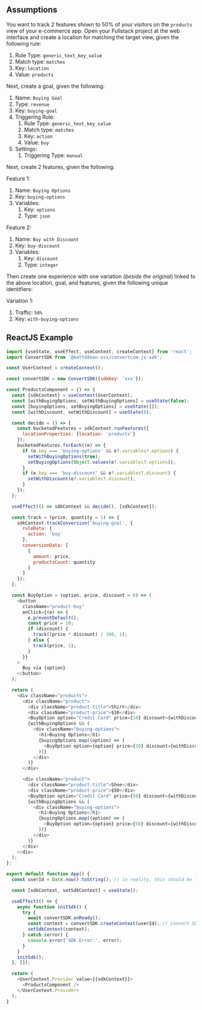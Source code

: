 ## Assumptions

You want to track 2 features shown to 50% of your visitors on the `products` view of your e-commerce app.
Open your Fullstack project at the web interface and create a location for matching the target view, given the following rule:

1. Rule Type: `generic_text_key_value`
2. Match type: `matches`
3. Key: `location`
4. Value: `products`

Next, create a goal, given the following:

1. Name: `Buying Goal`
2. Type: `revenue`
3. Key: `buying-goal`
4. Triggering Rule:
   1. Rule Type: `generic_text_key_value`
   2. Match type: `matches`
   3. Key: `action`
   4. Value: `buy`
5. Settings:
   1. Triggering Type: `manual`

Next, create 2 features, given the following:

Feature 1:

1. Name: `Buying Options`
2. Key: `buying-options`
3. Variables:
   1. Key: `options`
   2. Type: `json`

Feature 2:

1. Name: `Buy with Discount`
2. Key: `buy-discount`
3. Variables:
   1. Key: `discount`
   2. Type: `integer`

Then create one experience with one variation (_beside the original_) linked to the above location, goal, and features, given the following unique identifiers:

Variation 1:

1. Traffic: `50%`
2. Key: `with-buying-options`

## ReactJS Example

```javascript
import {useState, useEffect, useContext, createContext} from 'react';
import ConvertSDK from '@mattddean-oss/convertcom-js-sdk';

const UserContext = createContext();

const convertSDK = new ConvertSDK({sdkKey: 'xxx'});

const ProductsComponent = () => {
  const {sdkContext} = useContext(UserContext);
  const [withBuyingOptions, setWithBuyingOptions] = useState(false);
  const [buyingOptions, setBuyingOptions] = useState([]);
  const [withDiscount, setWithDiscount] = useState(0);

  const decide = () => {
    const bucketedFeatures = sdkContext.runFeatures({
      locationProperties: {location: 'products'}
    });
    bucketedFeatures.forEach((e) => {
      if (e.key === 'buying-options' && e?.variables?.options) {
        setWithBuyingOptions(true);
        setBuyingOptions(Object.values(e?.variables?.options));
      }
      if (e.key === 'buy-discount' && e?.variables?.discount) {
        setWithDiscount(e?.variables?.discount);
      }
    });
  };

  useEffect(() => sdkContext && decide(), [sdkContext]);

  const track = (price, quantity = 1) => {
    sdkContext.trackConversion('buying-goal', {
      ruleData: {
        action: 'buy'
      },
      conversionData: [
        {
          amount: price,
          productsCount: quantity
        }
      ]
    });
  };

  const BuyOption = (option, price, discount = 0) => (
    <button
      className="product-buy"
      onClick={(e) => {
        e.preventDefault();
        const price = 10;
        if (discount) {
          track((price * discount) / 100, 1);
        } else {
          track(price, 1);
        }
      }}
    >
      Buy via {option}
    </button>
  );

  return (
    <div className="products">
      <div className="product">
        <div className="product-title">Shirt</div>
        <div className="product-price">$10</div>
        <BuyOption option="Credit Card" price={10} discount={withDiscount} />
        {withBuyingOptions && (
          <div className="buying-options">
            <h1>Buying Options</h1>
            {buyingOptions.map((option) => (
              <BuyOption option={option} price={10} discount={withDiscount} />
            ))}
          </div>
        )}
      </div>

      <div className="product">
        <div className="product-title">Shoe</div>
        <div className="product-price">$50</div>
        <BuyOption option="Credit Card" price={50} discount={withDiscount} />
        {withBuyingOptions && (
          <div className="buying-options">
            <h1>Buying Options</h1>
            {buyingOptions.map((option) => (
              <BuyOption option={option} price={50} discount={withDiscount} />
            ))}
          </div>
        )}
      </div>
    </div>
  );
};

export default function App() {
  const userId = Date.now().toString(); // in reality, this should be the visitor ID. Fur example: email, username, GUID, .. etc.

  const [sdkContext, setSdkContext] = useState();

  useEffect(() => {
    async function initSdk() {
      try {
        await convertSDK.onReady();
        const context = convertSDK.createContext(userId); // Convert SDK context needs to be created only once, hence the use of React Context below.
        setSdkContext(context);
      } catch (error) {
        console.error('SDK Error:', error);
      }
    }
    initSdk();
  }, []);

  return (
    <UserContext.Provider value={{sdkContext}}>
      <ProductsComponent />
    </UserContext.Provider>
  );
}
```
